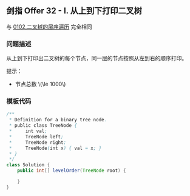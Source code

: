 <script src="https://cdn.bootcss.com/mathjax/2.7.7/MathJax.js?config=TeX-AMS-MML_HTMLorMML"></script>

## 剑指 Offer 32 - I. 从上到下打印二叉树

与 [0102.二叉树的层序遍历](../leetcode/tree/0102.二叉树的层序遍历.md) 完全相同

### 问题描述

从上到下打印出二叉树的每个节点，同一层的节点按照从左到右的顺序打印。

提示：

* 节点总数 \\(\le 1000\\)

### 模板代码

``` java
/**
 * Definition for a binary tree node.
 * public class TreeNode {
 *     int val;
 *     TreeNode left;
 *     TreeNode right;
 *     TreeNode(int x) { val = x; }
 * }
 */
class Solution {
    public int[] levelOrder(TreeNode root) {

    }
}
```